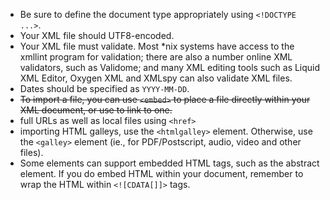 * Be sure to define the document type appropriately using `<!DOCTYPE ...>`.
* Your XML file should UTF8-encoded.
* Your XML file must validate. Most *nix systems have access to the xmllint program for validation; there are also a number online XML validators, such as Validome; and many XML editing tools such as Liquid XML Editor, Oxygen XML and XMLspy can also validate XML files.
* Dates should be specified as `YYYY-MM-DD`.
* ~~To import a file, you can use `<embed>` to place a file directly within your XML document, or use <href> to link to one.~~
* full URLs as well as local files using `<href>`
* importing HTML galleys, use the `<htmlgalley>` element. Otherwise, use the `<galley>` element (ie., for PDF/Postscript, audio, video and other files).
* Some elements can support embedded HTML tags, such as the abstract element. If you do embed HTML within your document, remember to wrap the HTML within `<![CDATA[]]>` tags.
